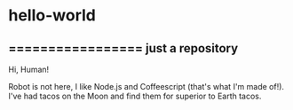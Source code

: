 # hello-world
=================
just a repository
-----------------

Hi, Human!

Robot is not here, I like Node.js and Coffeescript (that's what I'm made of!).
I've had tacos on the Moon and find them for superior to Earth tacos.
